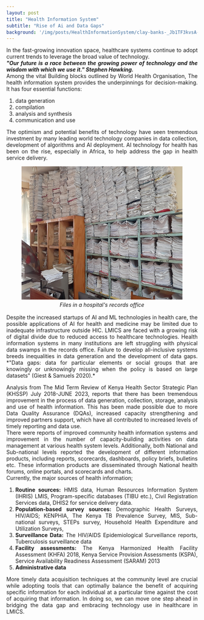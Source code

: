 ```yaml
---
layout: post
title: "Health Information System"
subtitle: "Rise of Ai and Data Gaps"
background: '/img/posts/HealthInformationSystem/clay-banks-_Jb1TF3kvsA-unsplash.jpg' 
---
```

<style>
body {
text-align: justify}
figcaption {
  font-style: italic;
  padding: 2px;
  text-align: center;
}
</style>

In the fast-growing innovation space, healthcare systems continue to adopt current trends to leverage the broad value of technology.  
***"Our future is a race between the growing power of technology and the wisdom with which we use it." Stephen Hawking.***  
Among the vital Building blocks outlined by World Health Organisation, The health information system provides the underpinnings for decision-making. It has four essential functions:  
1. data generation  
2. compilation  
3. analysis and synthesis  
4. communication and use 

The optimism and potential benefits of technology have seen tremendous investment by many leading world technology companies in data collection, development of algorithms and AI deployment. AI technology for health has been on the rise, especially in Africa, to help address the gap in health service delivery.  
<figure>
<img src= "/img/posts/HealthInformationSystem/20221101_163725.jpg" height="350px" width="100%"><img>
<figcaption>Files in a hospital's records office</figcaption>
</figure>
Despite the increased startups of AI and ML technologies in health care, the possible applications of AI for health and medicine may be limited due to inadequate infrastructure outside HIC. LMICS are faced with a growing risk of digital divide due to reduced access to healthcare technologies. Health information systems in many institutions are left struggling with physical data swamps in the records office. Failure to develop all-inclusive systems breeds inequalities in data generation and the development of data gaps. *"Data gaps: data for particular elements or social groups that are knowingly or unknowingly missing when the policy is based on large datasets" (Giest & Samuels 2020).* 

Analysis from The Mid Term Review of Kenya Health Sector Strategic Plan (KHSSP) July 2018-JUNE 2023, reports that there has been tremendous improvement in the process of data generation, collection, storage, analysis and use of health information. This has been made possible due to more Data Quality Assurance (DQAs), increased capacity strengthening and improved partners support, which have all contributed to increased levels of timely reporting and data use.  
There were reports of improved community health information systems and improvement in the number of capacity-building activities on data management at various health system levels. Additionally, both National and Sub-national levels reported the development of different information products, including reports, scorecards, dashboards, policy briefs, bulletins etc. These information products are disseminated through National health forums, online portals, and scorecards and charts.  
Currently, the major sources of health information; 
1. **Routine sources:** HMIS data, Human Resources Information System (IHRIS) LMIS, Program-specific databases (TIBU etc.), Civil Registration Services data, DHIS2 for service delivery data. 
2. **Population-based survey sources:** Demographic Health Surveys, HIV/AIDS; KENPHIA, The Kenya TB Prevalence Survey, MIS, Sub-national surveys, STEPs survey, Household Health Expenditure and Utilization Surveys, 
3. **Surveillance Data:** The HIV/AIDS Epidemiological Surveillance reports, Tuberculosis surveillance data 
4. **Facility assessments:** The Kenya Harmonized Health Facility Assessment (KHFA) 2018, Kenya Service Provision Assessments (KSPA), Service Availability Readiness Assessment (SARAM) 2013 
5. **Administrative data**  

More timely data acquisition techniques at the community level are crucial while adopting tools that can optimally balance the benefit of acquiring specific information for each individual at a particular time against the cost of acquiring that information. In doing so, we can move one step ahead in bridging the data gap and embracing technology use in healthcare in LMICS.